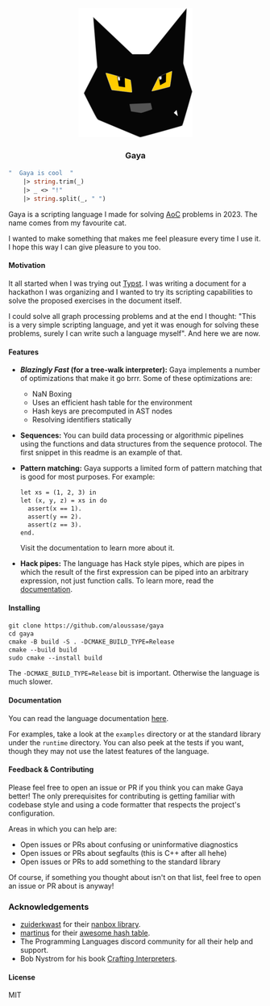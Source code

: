 <p align="center">
  <img src="./assets/logo/logo256x256.png" alt="gaya-logo" />
</p>

<h3 align="center">Gaya</h3>

```ocaml
"  Gaya is cool  "
    |> string.trim(_)
    |> _ <> "!"
    |> string.split(_, " ")
```

Gaya is a scripting language I made for solving
[AoC](https://adventofcode.com/) problems in 2023. The name comes from my
favourite cat.

I wanted to make something that makes me feel pleasure every time I use it. I
hope this way I can give pleasure to you too.

#### Motivation

It all started when I was trying out [Typst](https://typst.app/). I was writing
a document for a hackathon I was organizing and I wanted to try its scripting
capabilities to solve the proposed exercises in the document itself.

I could solve all graph processing problems and at the end I thought: "This is
a very simple scripting language, and yet it was enough for solving these
problems, surely I can write such a language myself". And here we are now.

#### Features

- **_Blazingly Fast_ (for a tree-walk interpreter):** Gaya implements a number
  of optimizations that make it go brrr. Some of these optimizations are:

  - NaN Boxing
  - Uses an efficient hash table for the environment
  - Hash keys are precomputed in AST nodes
  - Resolving identifiers statically

- **Sequences:** You can build data processing or algorithmic pipelines using
  the functions and data structures from the sequence protocol. The first
  snippet in this readme is an example of that.

- **Pattern matching:** Gaya supports a limited form of pattern matching that
  is good for most purposes. For example:

  ```
  let xs = (1, 2, 3) in
  let (x, y, z) = xs in do
    assert(x == 1).
    assert(y == 2).
    assert(z == 3).
  end.
  ```

  Visit the documentation to learn more about it.

- **Hack pipes:** The language has Hack style pipes, which are pipes in which
  the result of the first expression can be piped into an arbitrary expression,
  not just function calls. To learn more, read the
  [documentation](#documentation).

#### Installing

```
git clone https://github.com/aloussase/gaya
cd gaya
cmake -B build -S . -DCMAKE_BUILD_TYPE=Release
cmake --build build
sudo cmake --install build
```

The `-DCMAKE_BUILD_TYPE=Release` bit is important. Otherwise the language is
much slower.

#### Documentation <a name="documentation" />

You can read the language documentation [here](./docs/SUMMARY.md).

For examples, take a look at the `examples` directory or at the standard
library under the `runtime` directory. You can also peek at the tests if you
want, though they may not use the latest features of the language.

#### Feedback & Contributing

Please feel free to open an issue or PR if you think you can make Gaya better!
The only prerequisites for contributing is getting familiar with codebase style
and using a code formatter that respects the project's configuration.

Areas in which you can help are:

- Open issues or PRs about confusing or uninformative diagnostics
- Open issues or PRs about segfaults (this is C++ after all hehe)
- Open issues or PRs to add something to the standard library

Of course, if something you thought about isn't on that list, feel free to
open an issue or PR about is anyway!

### Acknowledgements

- [zuiderkwast](https://github.com/zuiderkwast) for their [nanbox
  library](https://github.com/zuiderkwast/nanbox).
- [martinus](https://github.com/martinus) for their [awesome hash
  table](https://github.com/martinus/robin-hood-hashing).
- The Programming Languages discord community for all their help and support.
- Bob Nystrom for his book [Crafting
  Interpreters](http://craftinginterpreters.com/).

#### License

MIT
